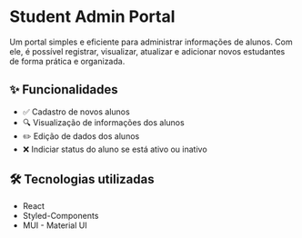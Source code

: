 # Student Admin Portal

Um portal simples e eficiente para administrar informações de alunos. Com ele, é possível registrar, visualizar, atualizar e adicionar novos estudantes de forma prática e organizada.

## ✨ Funcionalidades

- ✅ Cadastro de novos alunos
- 🔍 Visualização de informações dos alunos
- ✏️ Edição de dados dos alunos
- ❌ Indiciar status do aluno se está ativo ou inativo

## 🛠 Tecnologias utilizadas

- React
- Styled-Components
- MUI - Material UI
